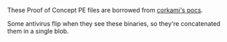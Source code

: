 These Proof of Concept PE files are borrowed from [corkami's pocs](https://github.com/corkami/pocs).

Some antivirus flip when they see these binaries, so they're concatenated them in a single blob.

